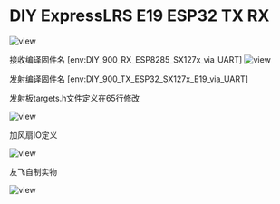 # DIY ExpressLRS E19 ESP32 TX RX
![view](https://github.com/ExpressLRS/ExpressLRS-Hardware/raw/master/img/banner.png?raw=true "elrs view")

接收编译固件名
[env:DIY_900_RX_ESP8285_SX127x_via_UART]
![view](https://github.com/whqsz/ExpressLRS_E19_ESP32_TX/blob/main/RX-2G4-915M/915M/915_view.png?raw=true "elrs view")

发射编译固件名
[env:DIY_900_TX_ESP32_SX127x_E19_via_UART]

发射板targets.h文件定义在65行修改

![view](https://github.com/whqsz/ExpressLRS_E19_ESP32_TX/blob/main/link/edit1.png?raw=true "elrs view")

加风扇IO定义

![view](https://github.com/whqsz/ExpressLRS_E19_ESP32_TX/blob/main/link/edit2.png?raw=true "elrs view")

 友飞自制实物
 
![view](https://github.com/whqsz/ExpressLRS_E19_ESP32_TX/blob/main/link/flyapple.jpg "elrs view")
